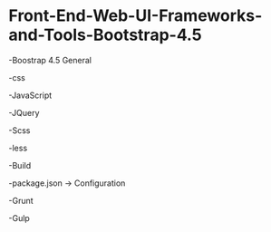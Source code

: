 # Front-End-Web-UI-Frameworks-and-Tools-Bootstrap-4.5
-Boostrap 4.5 General

-css

-JavaScript

-JQuery

-Scss

-less

-Build

-package.json -> Configuration

-Grunt

-Gulp

